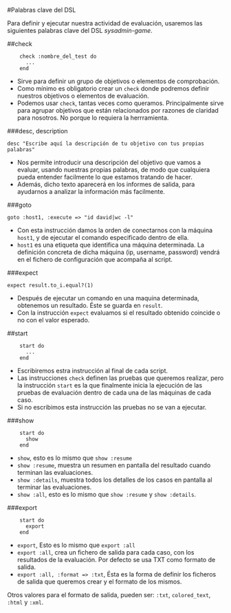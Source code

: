 
#Palabras clave del DSL

Para definir y ejecutar nuestra actividad de evaluación, usaremos
las siguientes palabras clave del DSL *sysadmin-game*.

##check

```
    check :nombre_del_test do 
      ... 
    end
```

* Sirve para definir un grupo de objetivos o elementos de comprobación.
* Como mínimo es obligatorio crear un `check` donde podremos definir nuestros
objetivos o elementos de evaluación.
* Podemos usar `check`, tantas veces como queramos. Principalmente sirve
para agrupar objetivos que están relacionados por razones de claridad para nosotros.
No porque lo requiera la herrramienta.

###desc, description

`desc "Escribe aquí la descripción de tu objetivo con tus propias palabras"`

* Nos permite introducir una descripción del objetivo que vamos a evaluar,
usando nuestras propias palabras, de modo que cualquiera pueda entender
facilmente lo que estamos tratando de hacer.
* Además, dicho texto aparecerá en los informes de salida, para ayudarnos
a analizar la información más facilmente.

###goto

`goto :host1, :execute => "id david|wc -l"`

* Con esta instrucción damos la orden de conectarnos con la máquina `host1`,
y de ejecutar el comando especificado dentro de ella.
* `host1` es una etiqueta que identifica una máquina determinada. La definición
concreta de dicha máquina (ip, username, password) vendrá en el fichero
de configuración que acompaña al script.

###expect

`expect result.to_i.equal?(1)`

* Después de ejecutar un comando en una maquina determinada, obtenemos un resultado.
Éste se guarda en `result`.
* Con la instrucción `expect` evaluamos si el resultado obtenido coincide o no con el valor
esperado.

##start

```
    start do
      ...
    end
```

* Escribiremos estra instrucción al final de cada script.
* Las instrucciones `check` definen las pruebas que queremos realizar, pero la instrucción
`start` es la que finalmente inicia la ejecución de las pruebas de evaluación 
dentro de cada una de las máquinas de cada caso.
* Si no escribimos esta instrucción las pruebas no se van a ejecutar.

###show

```
    start do
      show
    end
```

* `show`, esto es lo mismo que `show :resume`
* `show :resume`, muestra un resumen en pantalla del resultado cuando terminan las evaluaciones.
* `show :details`, muestra todos los detalles de los casos en pantalla al terminar las evaluaciones.
* `show :all`, esto es lo mismo que `show :resume` y `show :details`.

###export

```
    start do
      export
    end
```

* `export`, Esto es lo mismo que `export :all`
* `export :all`, crea un fichero de salida para cada caso, con los resultados 
de la evaluación. Por defecto se usa TXT como formato de salida.
* `export :all, :format => :txt`, Ésta es la forma de definir los ficheros de salida
que queremos crear y el formato de los mismos.

Otros valores para el formato de salida, pueden ser: `:txt`, `colored_text`, `:html` y `:xml`.

